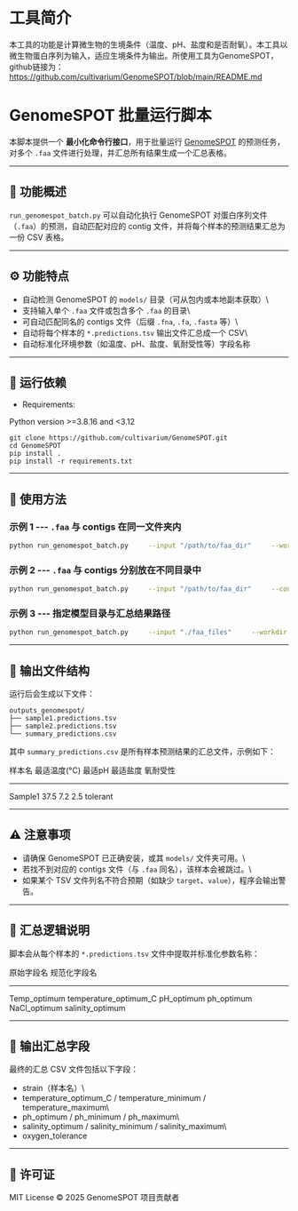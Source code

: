 # 工具简介
本工具的功能是计算微生物的生境条件（温度、pH、盐度和是否耐氧）。本工具以微生物蛋白序列为输入，适应生境条件为输出。所使用工具为GenomeSPOT，github链接为：https://github.com/cultivarium/GenomeSPOT/blob/main/README.md
# GenomeSPOT 批量运行脚本

本脚本提供一个 **最小化命令行接口**，用于批量运行
[GenomeSPOT](https://github.com/genome-spot) 的预测任务，对多个 `.faa`
文件进行处理，并汇总所有结果生成一个汇总表格。

------------------------------------------------------------------------

## 🧬 功能概述

`run_genomespot_batch.py` 可以自动化执行 GenomeSPOT
对蛋白序列文件（`.faa`）的预测，自动匹配对应的 contig
文件，并将每个样本的预测结果汇总为一份 CSV 表格。

------------------------------------------------------------------------

## ⚙️ 功能特点

-   自动检测 GenomeSPOT 的 `models/` 目录（可从包内或本地副本获取）\
-   支持输入单个 `.faa` 文件或包含多个 `.faa` 的目录\
-   可自动匹配同名的 contigs 文件（后缀 `.fna`, `.fa`, `.fasta` 等）\
-   自动将每个样本的 `*.predictions.tsv` 输出文件汇总成一个 CSV\
-   自动标准化环境参数（如温度、pH、盐度、氧耐受性等）字段名称

------------------------------------------------------------------------

## 🧩 运行依赖

-    Requirements:

  Python version >=3.8.16 and <3.12
  ```
  git clone https://github.com/cultivarium/GenomeSPOT.git
  cd GenomeSPOT
  pip install .
  pip install -r requirements.txt
  ```
------------------------------------------------------------------------

## 🚀 使用方法

### 示例 1 --- `.faa` 与 contigs 在同一文件夹内

``` bash
python run_genomespot_batch.py     --input "/path/to/faa_dir"     --workdir outputs_genomespot
```

### 示例 2 --- `.faa` 与 contigs 分别放在不同目录中

``` bash
python run_genomespot_batch.py     --input "/path/to/faa_dir"     --contigs-dir "/path/to/contigs_dir"     --workdir outputs_genomespot
```

### 示例 3 --- 指定模型目录与汇总结果路径

``` bash
python run_genomespot_batch.py     --input "./faa_files"     --workdir "./outputs"     --models "./models"     --summary "./outputs/summary_predictions.csv"
```

------------------------------------------------------------------------

## 📁 输出文件结构

运行后会生成以下文件：

    outputs_genomespot/
    ├── sample1.predictions.tsv
    ├── sample2.predictions.tsv
    └── summary_predictions.csv

其中 `summary_predictions.csv` 是所有样本预测结果的汇总文件，示例如下：

  样本名    最适温度(°C)   最适pH   最适盐度   氧耐受性
  --------- -------------- -------- ---------- ----------
  Sample1   37.5           7.2      2.5        tolerant

------------------------------------------------------------------------

## ⚠️ 注意事项

-   请确保 GenomeSPOT 已正确安装，或其 `models/` 文件夹可用。\
-   若找不到对应的 contigs 文件（与 `.faa` 同名），该样本会被跳过。\
-   如果某个 TSV 文件列名不符合预期（如缺少
    `target`、`value`），程序会输出警告。

------------------------------------------------------------------------

## 🧠 汇总逻辑说明

脚本会从每个样本的 `*.predictions.tsv` 文件中提取并标准化参数名称：

  原始字段名     规范化字段名
  -------------- -----------------------
  Temp_optimum   temperature_optimum_C
  pH_optimum     ph_optimum
  NaCl_optimum   salinity_optimum

------------------------------------------------------------------------

## 📜 输出汇总字段

最终的汇总 CSV 文件包括以下字段：

-   strain（样本名）\
-   temperature_optimum_C / temperature_minimum / temperature_maximum\
-   ph_optimum / ph_minimum / ph_maximum\
-   salinity_optimum / salinity_minimum / salinity_maximum\
-   oxygen_tolerance

------------------------------------------------------------------------

## 🧾 许可证

MIT License © 2025 GenomeSPOT 项目贡献者

  
